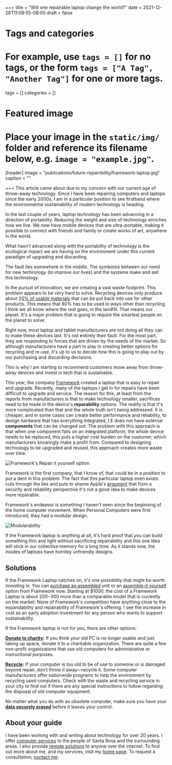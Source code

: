 +++
title = "Will one repairable laptop change the world?"
date = 2021-12-26T11:09:55-08:00
draft = false

# Tags and categories
# For example, use `tags = []` for no tags, or the form `tags = ["A Tag", "Another Tag"]` for one or more tags.
tags = []
categories = []

# Featured image
# Place your image in the `static/img/` folder and reference its filename below, e.g. `image = "example.jpg"`.
[header]
image = "publications/future-repairibility/framework-laptop.jpg"
caption = ""

+++
This article came about due to my concern with our current age of throw-away technology. Since I have been repairing computers and laptops since the early 2000s, I am in a particular position to see firsthand where the environmental sustainability of modern technology is heading.

In the last couple of years, laptop technology has been advancing in a direction of portability. Reducing the weight and size of technology enriches how we live. We now have mobile devices that are ultra-portable, making it possible to connect with friends and family or create works of art, anywhere in the world.

What hasn't advanced along with the portability of technology is the ecological impact we are having on the environment under this current paradigm of upgrading and discarding.

The fault lies somewhere in the middle. The symbiosis between our need for new technology (to improve our lives) and the systems make and sell this technology. 

In the pursuit of innovation, we are creating a vast waste footprint. This problem appears to be very hard to solve. Recycling devices only produce about 2[0% of usable materials](https://circleit.us/blogs/news/the-e-waste-crisis) that can be put back into use for other products. This means that 80% has to be used in ways other than recycling. I think we all know where the rest goes, in the landfill. That means our planet. It's a major problem that is going to require the smartest people on the planet to solve.

Right now, most laptop and tablet manufacturers are not doing all they can to make these devices last. It's not entirely their fault. For the most part, they are responding to forces that are driven by the needs of the market. So although manufacturers have a part to play in creating better options for recycling and re-use, it's up to us to decide how this is going to play out by our purchasing and discarding decisions.

This is why I am starting to recommend customers move away from throw-away devices and invest in tech that is sustainable.

This year, the company [Framework](https://frame.work/) created a laptop that is easy to repair and upgrade. Recently, many of the laptops I get in for repairs have been difficult to upgrade and service. The reason for this, at least from the reports from manufacturers is that to make technology smaller, sacrifices need to be made in the device's **reparability** options. The reality is that it's more complicated than that and the whole truth isn't being addressed. It is cheaper, and in some cases can create better performance and reliability, to design hardware that has everything integrated, I.E does not have external **components** that can be changed out. The problem with this approach is that when one component fails on an integrated platform, the whole device needs to be replaced, this puts a higher cost burden on the customer, which manufacturers knowingly make a profit from. Compared to designing technology to be upgraded and reused, this approach creates more waste over time.

![Framework's Repair it yourself option](https://www.scottrlarson.com/img/publications/future-repairibility/repairibility.avif)

Framework is the first company, that I know of, that could be in a position to put a dent in this problem. The fact that this particular laptop even exists cuts through the lies and puts to shame Apple's [argument](https://www.macrumors.com/2019/04/30/apple-right-to-repair-consumer-harm/) that from a security and reliability perspective it's not a good idea to make devices more repairable.

Framework's endeavor is something I haven't seen since the beginning of the home computer movement. When Personal Computers were first introduced, they had a modular design.

![Modularability](https://scottrlarson.com/img/publications/future-repairibility/modularability.jpg)

If the Framework laptop is anything at all, it's hard proof that you can build something thin and light without sacrificing repairability and this one idea will stick in our collective memory for a long time. As it stands now, the insides of laptops have horribly unfriendly designs.

## Solutions

If the Framework Laptop catches on, it's one possibility that might be worth investing in. You can [purchase an assembled](https://frame.work/#laptop-configuration) unit or an [assemble-it yourself]( https://frame.work/products/laptop-diy-edition/configuration/edit) option from Framework now. Starting at $1000, the cost of a Framework Laptop is about $200-$300 more than a comparable model that is currently on the market. None of Framework's competition have anything close to the expandability and repairability of Framework's offering. I see the increase in cost as an early adoption investment for any person who wants to support sustainability. 

If the Framework laptop is not for you, there are other options:

[**Donate to charity**](http://www.globalstewards.org/donate-computers.htm)**:** If you think your old PC is no longer usable and just taking up space, donate it to a charitable organization. There are quite a few non-profit organizations that use old computers for administrative or instructional purposes.

[**Recycle**](https://www2.calrecycle.ca.gov/WhereToRecycle/)**:** If your computer is too old to be of use to someone or is damaged beyond repair, don’t throw it away—recycle it. Some computer manufacturers offer nationwide programs to help the environment by recycling used computers. Check with the waste and recycling service in your city to find out if there are any special instructions to follow regarding the disposal of old computer equipment.

No matter what you do with an obsolete computer, make sure you have your [**data securely erased**](https://scottrlarson.com/services/data/erasing) before it leaves your control.

## About your guide

I have been working with and writing about technology for over 20 years. I offer [computer services](https://www.scottrlarson.com/) to the people of Santa Rosa and the surrounding areas. I also provide [remote solutions](https://www.scottrlarson.com/services/computer/assistance/online/) to anyone over the internet. To find out more about me, and my services, visit my [home page](https://www.scottrlarson.com/). To request a consultation, [contact me](https://www.scottrlarson.com/#contact).
